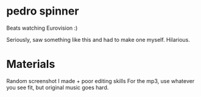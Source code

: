 # pedro spinner
 Beats watching Eurovision :)

 Seriously, saw something like this and had to make one myself.
 Hilarious.

# Materials
Random screenshot I made + poor editing skills
For the mp3, use whatever you see fit, but original music goes hard.
